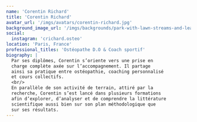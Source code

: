 ```yaml
---
name: 'Corentin Richard'
title: 'Corentin Richard'
avatar_url: '/imgs/avatars/corentin-richard.jpg'
background_image_url: '/imgs/backgrounds/park-with-lawn-streams-and-leafless-trees.jpg'
social:
  instagram: 'crichard.osteo'
location: 'Paris, France'
professional_titles: 'Ostéopathe D.O & Coach sportif'
biography: |
  Par ses diplômes, Corentin s’oriente vers une prise en
  charge complète axée sur l’accompagnement. Il partage
  ainsi sa pratique entre ostéopathie, coaching personnalisé
  et cours collectifs.
  <br/>
  En parallèle de son activité de terrain, attiré par la
  recherche, Corentin s’est lancé dans plusieurs formations
  afin d’explorer, d’analyser et de comprendre la littérature
  scientifique aussi bien sur son plan méthodologique que
  sur ses résultats.
---
```

